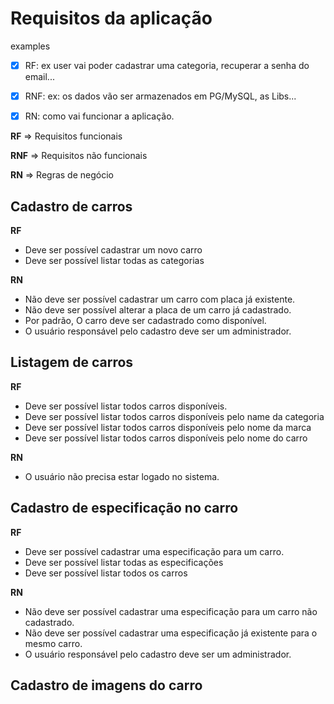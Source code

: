 # Requisitos da aplicação

examples

- [x] RF: ex user vai poder cadastrar uma categoria, recuperar a senha do email...

- [x] RNF: ex: os dados vão ser armazenados em PG/MySQL, as Libs...

- [x] RN: como vai funcionar a aplicação.

**RF** => Requisitos funcionais

**RNF** => Requisitos não funcionais

**RN** => Regras de negócio

## Cadastro de carros

**RF**

- Deve ser possível cadastrar um novo carro
- Deve ser possível listar todas as categorias

**RN**

- Não deve ser possível cadastrar um carro com placa já existente.
- Não deve ser possível alterar a placa de um carro já cadastrado.
- Por padrão, O carro deve ser cadastrado como disponível.
- O usuário responsável pelo cadastro deve ser um administrador.

## Listagem de carros

**RF**

- Deve ser possível listar todos carros disponíveis.
- Deve ser possível listar todos carros disponíveis pelo name da categoria
- Deve ser possível listar todos carros disponíveis pelo nome da marca
- Deve ser possível listar todos carros disponíveis pelo nome do carro

**RN**

- O usuário não precisa estar logado no sistema.

## Cadastro de especificação no carro

**RF**

- Deve ser possível cadastrar uma especificação para um carro.
- Deve ser possível listar todas as especificações
- Deve ser possível listar todos os carros

**RN**

- Não deve ser possível cadastrar uma especificação para um carro não cadastrado.
- Não deve ser possível cadastrar uma especificação já existente para o mesmo carro.
- O usuário responsável pelo cadastro deve ser um administrador.

## Cadastro de imagens do carro
